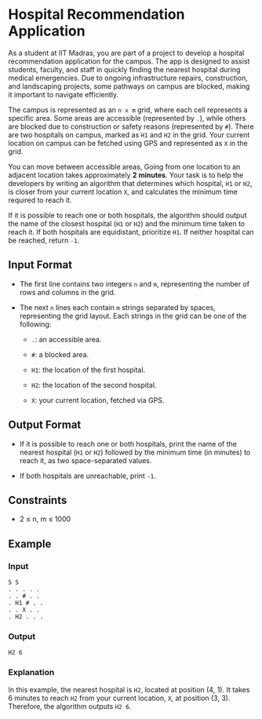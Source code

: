 # Hospital Recommendation Application

As a student at IIT Madras, you are part of a project to develop a hospital recommendation application for the campus. The app is designed to assist students, faculty, and staff in quickly finding the nearest hospital during medical emergencies. Due to ongoing infrastructure repairs, construction, and landscaping projects, some pathways on campus are blocked, making it important to navigate efficiently.

The campus is represented as an `n x m` grid, where each cell represents a specific area. Some areas are accessible (represented by `.`), while others are blocked due to construction or safety reasons (represented by `#`). There are two hospitals on campus, marked as `H1` and `H2` in the grid. Your current location on campus can be fetched using GPS and represented as `X` in the grid.

You can move between accessible areas, Going from one location to an adjacent location takes approximately **2 minutes**. Your task is to help the developers by writing an algorithm that determines which hospital, `H1` or `H2`, is closer from your current location `X`, and calculates the minimum time required to reach it.

If it is possible to reach one or both hospitals, the algorithm should output the name of the closest hospital (`H1` or `H2`) and the minimum time taken to reach it. If both hospitals are equidistant, prioritize `H1`. If neither hospital can be reached, return `-1`.

## Input Format

- The first line contains two integers `n` and `m`, representing the number of rows and columns in the grid.

- The next `n` lines each contain `m` strings separated by spaces, representing the grid layout. Each strings in the grid can be one of the following:
  - `.`: an accessible area.

  - `#`: a blocked area.

  - `H1`: the location of the first hospital.

  - `H2`: the location of the second hospital.

  - `X`: your current location, fetched via GPS.

## Output Format

- If it is possible to reach one or both hospitals, print the name of the nearest hospital (`H1` or `H2`) followed by the minimum time (in minutes) to reach it, as two space-separated values.

- If both hospitals are unreachable, print `-1`.

## Constraints
- 2 ≤ n, m ≤ 1000

## Example

### Input
```
5 5
. . . . .
. . # . .
. H1 # . .
. . X . .
. H2 . . .
```

### Output
```
H2 6
```

### Explanation
In this example, the nearest hospital is `H2`, located at position (4, 1). It takes 6 minutes to reach `H2` from your current location, `X`, at position (3, 3). Therefore, the algorithm outputs `H2 6`.
